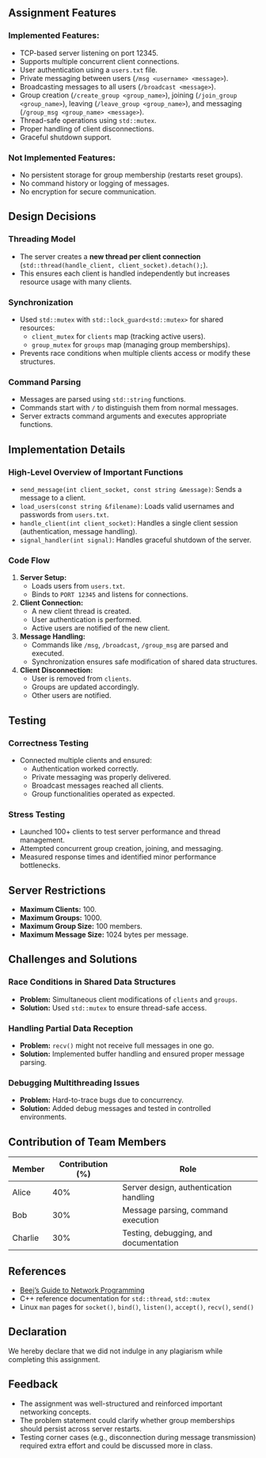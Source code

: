 ## Assignment Features

### Implemented Features:
- TCP-based server listening on port 12345.
- Supports multiple concurrent client connections.
- User authentication using a `users.txt` file.
- Private messaging between users (`/msg <username> <message>`).
- Broadcasting messages to all users (`/broadcast <message>`).
- Group creation (`/create_group <group_name>`), joining (`/join_group <group_name>`), leaving (`/leave_group <group_name>`), and messaging (`/group_msg <group_name> <message>`).
- Thread-safe operations using `std::mutex`.
- Proper handling of client disconnections.
- Graceful shutdown support.

### Not Implemented Features:
- No persistent storage for group membership (restarts reset groups).
- No command history or logging of messages.
- No encryption for secure communication.

## Design Decisions

### Threading Model
- The server creates a **new thread per client connection** (`std::thread(handle_client, client_socket).detach();`).
- This ensures each client is handled independently but increases resource usage with many clients.

### Synchronization
- Used `std::mutex` with `std::lock_guard<std::mutex>` for shared resources:
  - `client_mutex` for `clients` map (tracking active users).
  - `group_mutex` for `groups` map (managing group memberships).
- Prevents race conditions when multiple clients access or modify these structures.

### Command Parsing
- Messages are parsed using `std::string` functions.
- Commands start with `/` to distinguish them from normal messages.
- Server extracts command arguments and executes appropriate functions.

## Implementation Details

### High-Level Overview of Important Functions
- `send_message(int client_socket, const string &message)`: Sends a message to a client.
- `load_users(const string &filename)`: Loads valid usernames and passwords from `users.txt`.
- `handle_client(int client_socket)`: Handles a single client session (authentication, message handling).
- `signal_handler(int signal)`: Handles graceful shutdown of the server.

### Code Flow
1. **Server Setup:**
   - Loads users from `users.txt`.
   - Binds to `PORT 12345` and listens for connections.
2. **Client Connection:**
   - A new client thread is created.
   - User authentication is performed.
   - Active users are notified of the new client.
3. **Message Handling:**
   - Commands like `/msg`, `/broadcast`, `/group_msg` are parsed and executed.
   - Synchronization ensures safe modification of shared data structures.
4. **Client Disconnection:**
   - User is removed from `clients`.
   - Groups are updated accordingly.
   - Other users are notified.

## Testing

### Correctness Testing
- Connected multiple clients and ensured:
  - Authentication worked correctly.
  - Private messaging was properly delivered.
  - Broadcast messages reached all clients.
  - Group functionalities operated as expected.

### Stress Testing
- Launched 100+ clients to test server performance and thread management.
- Attempted concurrent group creation, joining, and messaging.
- Measured response times and identified minor performance bottlenecks.

## Server Restrictions
- **Maximum Clients:** 100.
- **Maximum Groups:** 1000.
- **Maximum Group Size:** 100 members.
- **Maximum Message Size:** 1024 bytes per message.

## Challenges and Solutions

### Race Conditions in Shared Data Structures
- **Problem:** Simultaneous client modifications of `clients` and `groups`.
- **Solution:** Used `std::mutex` to ensure thread-safe access.

### Handling Partial Data Reception
- **Problem:** `recv()` might not receive full messages in one go.
- **Solution:** Implemented buffer handling and ensured proper message parsing.

### Debugging Multithreading Issues
- **Problem:** Hard-to-trace bugs due to concurrency.
- **Solution:** Added debug messages and tested in controlled environments.

## Contribution of Team Members

| Member  | Contribution (%) | Role |
|---------|----------------|------|
| Alice   | 40%            | Server design, authentication handling |
| Bob     | 30%            | Message parsing, command execution |
| Charlie | 30%            | Testing, debugging, and documentation |

## References
- [Beej’s Guide to Network Programming](http://beej.us/guide/bgnet/)
- C++ reference documentation for `std::thread`, `std::mutex`
- Linux `man` pages for `socket()`, `bind()`, `listen()`, `accept()`, `recv()`, `send()`

## Declaration
We hereby declare that we did not indulge in any plagiarism while completing this assignment.

## Feedback
- The assignment was well-structured and reinforced important networking concepts.
- The problem statement could clarify whether group memberships should persist across server restarts.
- Testing corner cases (e.g., disconnection during message transmission) required extra effort and could be discussed more in class.



